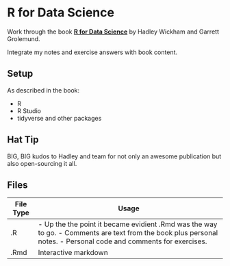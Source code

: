 # R for Data Science

Work through the book [__R for Data Science__](http://r4ds.had.co.nz/) by Hadley Wickham and Garrett Grolemund.

Integrate my notes and exercise answers with book content. 

## Setup

As described in the book:
- R
- R Studio
- tidyverse and other packages

## Hat Tip

BIG, BIG kudos to Hadley and team for not only an awesome publication but also open-sourcing it all. 

## Files

File Type | Usage
--------- | ------------------------------------------------------------
.R        | - Up the the point it became evidient .Rmd was the way to go. - Comments are text from the book plus personal notes. - Personal code and comments for exercises.  
.Rmd      | Interactive markdown
